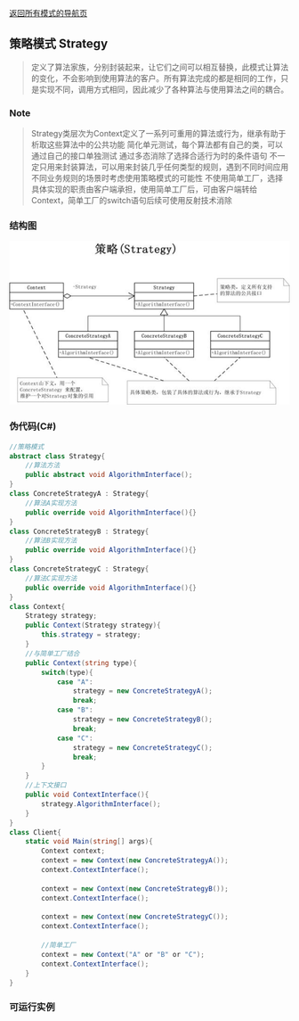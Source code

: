 
[返回所有模式的导航页](/design_pattern/)

## 策略模式 Strategy
>定义了算法家族，分别封装起来，让它们之间可以相互替换，此模式让算法的变化，不会影响到使用算法的客户。所有算法完成的都是相同的工作，只是实现不同，调用方式相同，因此减少了各种算法与使用算法之间的耦合。

### Note
>Strategy类层次为Context定义了一系列可重用的算法或行为，继承有助于析取这些算法中的公共功能
>简化单元测试，每个算法都有自己的类，可以通过自己的接口单独测试
>通过多态消除了选择合适行为时的条件语句
>不一定只用来封装算法，可以用来封装几乎任何类型的规则，遇到不同时间应用不同业务规则的场景时考虑使用策略模式的可能性
>不使用简单工厂，选择具体实现的职责由客户端承担，使用简单工厂后，可由客户端转给Context，简单工厂的switch语句后续可使用反射技术消除

### 结构图
![strategy](/design_pattern/_img/strategy_vsd.jpg)

### 伪代码(C#)
```c#
//策略模式
abstract class Strategy{
    //算法方法
    public abstract void AlgorithmInterface();
}
class ConcreteStrategyA : Strategy{
    //算法A实现方法
    public override void AlgorithmInterface(){}
}
class ConcreteStrategyB : Strategy{
    //算法B实现方法
    public override void AlgorithmInterface(){}
}
class ConcreteStrategyC : Strategy{
    //算法C实现方法
    public override void AlgorithmInterface(){}
}
class Context{
    Strategy strategy;
    public Context(Strategy strategy){
        this.strategy = strategy;
    }
    //与简单工厂结合
    public Context(string type){
        switch(type){
            case "A":
                strategy = new ConcreteStrategyA();
                break;
            case "B":
                strategy = new ConcreteStrategyB();
                break;
            case "C":
                strategy = new ConcreteStrategyC();
                break;
        }        
    }
    //上下文接口
    public void ContextInterface(){
        strategy.AlgorithmInterface();
    }
}
class Client{
    static void Main(string[] args){
        Context context;
        context = new Context(new ConcreteStrategyA());
        context.ContextInterface();

        context = new Context(new ConcreteStrategyB());
        context.ContextInterface();

        context = new Context(new ConcreteStrategyC());
        context.ContextInterface();

        //简单工厂
        context = new Context("A" or "B" or "C");
        context.ContextInterface();
    }
}
```

### 可运行实例

